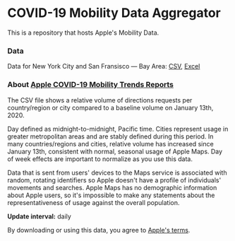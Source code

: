 # COVID-19 Mobility Data Aggregator
This is a repository that hosts Apple's Mobility Data.

### Data

Data for New York City and San Fransisco — Bay Area: [CSV](https://github.com/Metaculus/Mobility/blob/master/Mobility_2020-09-22.csv), [Excel](https://github.com/Metaculus/Mobility/blob/master/Mobility_2020-09-22.xlsb)

### About [Apple COVID-19 Mobility Trends Reports](https://www.apple.com/covid19/mobility)

The CSV file shows a relative volume of directions requests per country/region or city compared to a baseline volume on January 13th, 2020.

Day defined as midnight-to-midnight, Pacific time. Cities represent usage in greater metropolitan areas and are stably defined during this period. In many countries/regions and cities, relative volume has increased since January 13th, consistent with normal, seasonal usage of Apple Maps. Day of week effects are important to normalize as you use this data.

Data that is sent from users' devices to the Maps service is associated with random, rotating identifiers so Apple doesn't have a profile of individuals' movements and searches. Apple Maps has no demographic information about Apple users, so it's impossible to make any statements about the representativeness of usage against the overall population.

**Update interval:** daily

By downloading or using this data, you agree to [Apple's terms](https://covid19.apple.com/mobility).

